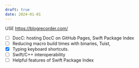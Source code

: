 ```yaml
---
draft: true
date: 2024-01-01
---
```

USE https://blogrecorder.com/
- [ ] DocC: hosting DocC on GitHub Pages, Swift Package Index
- [ ] Reducing macro build times with binaries, Tuist, 
- [x] Typing keyboard shortcuts. 
- [ ] Swift/C++ interoperability
- [ ] Helpful features of Swift Package Index
